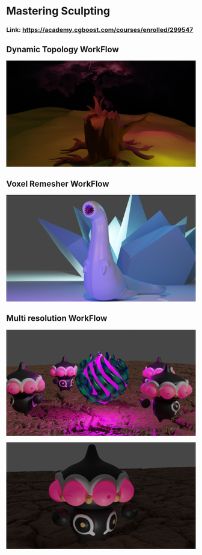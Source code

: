 # Mastering Sculpting
### Link: https://academy.cgboost.com/courses/enrolled/299547

## Dynamic Topology WorkFlow

![](./treestump.png)

## Voxel Remesher WorkFlow

![](./worm.png)

## Multi resolution WorkFlow

![](./claydols.png)

![](./claydol.png)